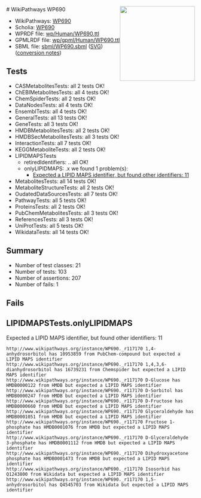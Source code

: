 <img style="float: right; width: 200px" src="../logo.png" />
# WikiPathways WP690

* WikiPathways: [WP690](https://identifiers.org/wikipathways:WP690)
* Scholia: [WP690](https://scholia.toolforge.org/wikipathways/WP690)
* WPRDF file: [wp/Human/WP690.ttl](../wp/Human/WP690.ttl)
* GPMLRDF file: [wp/gpml/Human/WP690.ttl](../wp/gpml/Human/WP690.ttl)
* SBML file: [sbml/WP690.sbml](../sbml/WP690.sbml) ([SVG](../sbml/WP690.svg)) ([conversion notes](../sbml/WP690.txt))

## Tests
* CASMetabolitesTests: all 2 tests OK!
* ChEBIMetabolitesTests: all 4 tests OK!
* ChemSpiderTests: all 2 tests OK!
* DataNodesTests: all 4 tests OK!
* EnsemblTests: all 4 tests OK!
* GeneralTests: all 13 tests OK!
* GeneTests: all 3 tests OK!
* HMDBMetabolitesTests: all 2 tests OK!
* HMDBSecMetabolitesTests: all 3 tests OK!
* InteractionTests: all 7 tests OK!
* KEGGMetaboliteTests: all 2 tests OK!
* LIPIDMAPSTests
    * retiredIdentifiers: .. all OK!
    * onlyLIPIDMAPS: .x we found 1 problem(s):
        * [Expected a LIPID MAPS identifier, but found other identifiers: 11](#d0bfb679)
* MetabolitesTests: all 14 tests OK!
* MetaboliteStructureTests: all 2 tests OK!
* OudatedDataSourcesTests: all 7 tests OK!
* PathwayTests: all 5 tests OK!
* ProteinsTests: all 2 tests OK!
* PubChemMetabolitesTests: all 3 tests OK!
* ReferencesTests: all 3 tests OK!
* UniProtTests: all 5 tests OK!
* WikidataTests: all 14 tests OK!


## Summary

* Number of test classes: 21
* Number of tests: 103
* Number of assertions: 207
* Number of fails: 1

## Fails

<a name="d0bfb679" />

## LIPIDMAPSTests.onlyLIPIDMAPS

Expected a LIPID MAPS identifier, but found other identifiers: 11
```
http://www.wikipathways.org/instance/WP690._r117170 1,4-anhydrosorbitol has 10953859 from PubChem-compound but expected a LIPID MAPS identifier
http://www.wikipathways.org/instance/WP690._r117170 1,4,3,6-dianhydrosorbitol has 16739231 from Chemspider but expected a LIPID MAPS identifier
http://www.wikipathways.org/instance/WP690._r117170 D-Glucose has HMDB0000122 from HMDB but expected a LIPID MAPS identifier
http://www.wikipathways.org/instance/WP690._r117170 D-Sorbitol has HMDB0000247 from HMDB but expected a LIPID MAPS identifier
http://www.wikipathways.org/instance/WP690._r117170 D-Fructose has HMDB0000660 from HMDB but expected a LIPID MAPS identifier
http://www.wikipathways.org/instance/WP690._r117170 Glyceraldehyde has HMDB0001051 from HMDB but expected a LIPID MAPS identifier
http://www.wikipathways.org/instance/WP690._r117170 Fructose 1-phosphate has HMDB0001076 from HMDB but expected a LIPID MAPS identifier
http://www.wikipathways.org/instance/WP690._r117170 D-Glyceraldehyde 3-phosphate has HMDB0001112 from HMDB but expected a LIPID MAPS identifier
http://www.wikipathways.org/instance/WP690._r117170 Dihydroxyacetone phosphate has HMDB0001473 from HMDB but expected a LIPID MAPS identifier
http://www.wikipathways.org/instance/WP690._r117170 Isosorbid has Q1243800 from Wikidata but expected a LIPID MAPS identifier
http://www.wikipathways.org/instance/WP690._r117170 1,5-anhydrosorbitol has Q4545703 from Wikidata but expected a LIPID MAPS identifier
```

